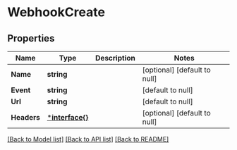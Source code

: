 # WebhookCreate

## Properties
Name | Type | Description | Notes
------------ | ------------- | ------------- | -------------
**Name** | **string** |  | [optional] [default to null]
**Event** | **string** |  | [default to null]
**Url** | **string** |  | [default to null]
**Headers** | [***interface{}**](interface{}.md) |  | [optional] [default to null]

[[Back to Model list]](../README.md#documentation-for-models) [[Back to API list]](../README.md#documentation-for-api-endpoints) [[Back to README]](../README.md)


